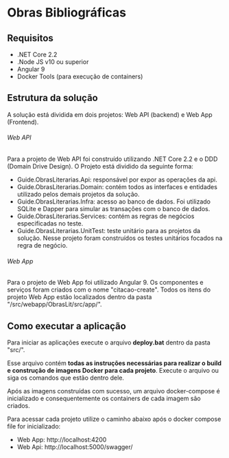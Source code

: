 # Obras Bibliográficas

## Requisitos

* .NET Core 2.2
* .Node JS v10 ou superior
* Angular 9
* Docker Tools (para execução de containers)

## Estrutura da solução

A solução está dividida em dois projetos: Web API (backend) e Web App (Frontend).

###### Web API
Para a projeto de Web API foi construído utilizando .NET Core 2.2 e o DDD (Domain Drive Design).
O Projeto está dividido da seguinte forma:

* Guide.ObrasLiterarias.Api: responsável por expor as operações da api.
* Guide.ObrasLiterarias.Domain: contém todos as interfaces e entidades utilizado pelos demais projetos da solução.
* Guide.ObrasLiterarias.Infra: acesso ao banco de dados. Foi utilizado SQLite e Dapper para simular as transações com o banco de dados.
* Guide.ObrasLiterarias.Services: contém as regras de negócios especificadas no teste.
* Guide.ObrasLiterarias.UnitTest: teste unitário para as projetos da solução. Nesse projeto foram construídos os testes unitários focados na regra de negócio.

###### Web App
Para o projeto de Web App foi utilizado Angular 9. Os componentes e serviços foram criados com o nome "citacao-create".
Todos os itens do projeto Web App estão localizados dentro da pasta "/src/webapp/ObrasLit/src/app/".

## Como executar a aplicação

Para iniciar as aplicações execute o arquivo **deploy.bat** dentro da pasta "src/".

Esse arquivo contém **todas as instruções necessárias para realizar o build e construção de imagens Docker para cada projeto**.
Execute o arquivo ou siga os comandos que estão dentro dele.

Após as imagens construídas com sucesso, um arquivo docker-compose é inicializado e consequentemente os containers de cada imagem são criados.

Para acessar cada projeto utilize o caminho abaixo após o docker compose file for inicializado:
* Web App: http://localhost:4200
* Web Api: http://localhost:5000/swagger/
